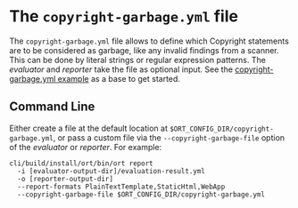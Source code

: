 # The `copyright-garbage.yml` file

The `copyright-garbage.yml` file allows to define which Copyright statements are to be considered as garbage, like any
invalid findings from a scanner. This can be done by literal strings or regular expression patterns. The *evaluator* and
*reporter* take the file as optional input. See the [copyright-garbage.yml example](../examples/copyright-garbage.yml)
as a base to get started.

## Command Line

Either create a file at the default location at `$ORT_CONFIG_DIR/copyright-garbage.yml`, or pass a custom file via the
`--copyright-garbage-file` option of the *evaluator* or *reporter*. For example:

```shell
cli/build/install/ort/bin/ort report
  -i [evaluator-output-dir]/evaluation-result.yml
  -o [reporter-output-dir]
  --report-formats PlainTextTemplate,StaticHtml,WebApp
  --copyright-garbage-file $ORT_CONFIG_DIR/copyright-garbage.yml
```
